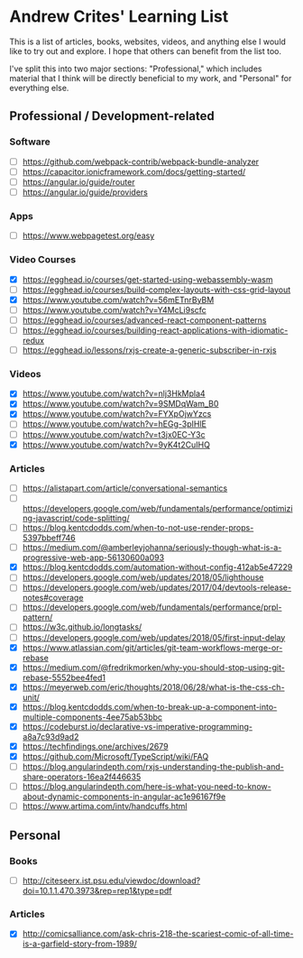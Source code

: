 # Andrew Crites' Learning List

This is a list of articles, books, websites, videos, and anything else I would
like to try out and explore. I hope that others can benefit from the list too.

I've split this into two major sections: "Professional," which includes material
that I think will be directly beneficial to my work, and "Personal" for
everything else.

## Professional / Development-related

### Software
* [ ] https://github.com/webpack-contrib/webpack-bundle-analyzer
* [ ] https://capacitor.ionicframework.com/docs/getting-started/
* [ ] https://angular.io/guide/router
* [ ] https://angular.io/guide/providers

### Apps
* [ ] https://www.webpagetest.org/easy

### Video Courses
* [x] https://egghead.io/courses/get-started-using-webassembly-wasm
* [ ] https://egghead.io/courses/build-complex-layouts-with-css-grid-layout
* [x] https://www.youtube.com/watch?v=56mETnrByBM
* [ ] https://www.youtube.com/watch?v=Y4McLi9scfc
* [ ] https://egghead.io/courses/advanced-react-component-patterns
* [ ] https://egghead.io/courses/building-react-applications-with-idiomatic-redux
* [ ] https://egghead.io/lessons/rxjs-create-a-generic-subscriber-in-rxjs

### Videos
* [x] https://www.youtube.com/watch?v=nlj3HkMpla4
* [x] https://www.youtube.com/watch?v=9SMDqWam_B0
* [x] https://www.youtube.com/watch?v=FYXpOjwYzcs
* [ ] https://www.youtube.com/watch?v=hEGg-3pIHlE
* [ ] https://www.youtube.com/watch?v=t3jx0EC-Y3c
* [x] https://www.youtube.com/watch?v=9yK4t2CuIHQ

### Articles
* [ ] https://alistapart.com/article/conversational-semantics
* [ ] https://developers.google.com/web/fundamentals/performance/optimizing-javascript/code-splitting/
* [ ] https://blog.kentcdodds.com/when-to-not-use-render-props-5397bbeff746
* [ ] https://medium.com/@amberleyjohanna/seriously-though-what-is-a-progressive-web-app-56130600a093
* [x] https://blog.kentcdodds.com/automation-without-config-412ab5e47229
* [ ] https://developers.google.com/web/updates/2018/05/lighthouse
* [ ] https://developers.google.com/web/updates/2017/04/devtools-release-notes#coverage
* [ ] https://developers.google.com/web/fundamentals/performance/prpl-pattern/
* [ ] https://w3c.github.io/longtasks/
* [ ] https://developers.google.com/web/updates/2018/05/first-input-delay
* [x] https://www.atlassian.com/git/articles/git-team-workflows-merge-or-rebase
* [x] https://medium.com/@fredrikmorken/why-you-should-stop-using-git-rebase-5552bee4fed1
* [x] https://meyerweb.com/eric/thoughts/2018/06/28/what-is-the-css-ch-unit/
* [x] https://blog.kentcdodds.com/when-to-break-up-a-component-into-multiple-components-4ee75ab53bbc
* [x] https://codeburst.io/declarative-vs-imperative-programming-a8a7c93d9ad2
* [x] https://techfindings.one/archives/2679
* [x] https://github.com/Microsoft/TypeScript/wiki/FAQ
* [ ] https://blog.angularindepth.com/rxjs-understanding-the-publish-and-share-operators-16ea2f446635
* [ ] https://blog.angularindepth.com/here-is-what-you-need-to-know-about-dynamic-components-in-angular-ac1e96167f9e
* [ ] https://www.artima.com/intv/handcuffs.html

## Personal

### Books
* [ ] http://citeseerx.ist.psu.edu/viewdoc/download?doi=10.1.1.470.3973&rep=rep1&type=pdf

### Articles
* [x] http://comicsalliance.com/ask-chris-218-the-scariest-comic-of-all-time-is-a-garfield-story-from-1989/
